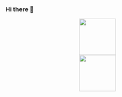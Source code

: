 ### Hi there 👋
<div id="header" align="center">
  <img src="[https://media.giphy.com/media/M9gbBd9nbDrOTu1Mqx/giphy.gif](https://media.giphy.com/media/v1.Y2lkPTc5MGI3NjExZXZyZ3ZreDdnbzI1MThiandmbmJrNWZtdnJ4OW5hZWlrdWZtOTR4diZlcD12MV9pbnRlcm5hbF9naWZfYnlfaWQmY3Q9Zw/XO8RMtRaK73isIt0i2/giphy.gif)https://media.giphy.com/media/v1.Y2lkPTc5MGI3NjExZXZyZ3ZreDdnbzI1MThiandmbmJrNWZtdnJ4OW5hZWlrdWZtOTR4diZlcD12MV9pbnRlcm5hbF9naWZfYnlfaWQmY3Q9Zw/XO8RMtRaK73isIt0i2/giphy.gif" width="100"/>
</div>

<!--
**DanilYoh/DanilYoh** is a ✨ _special_ ✨ repository because its `README.md` (this file) appears on your GitHub profile.

Here are some ideas to get you started:

- 🔭 I’m currently working on ...
- 🌱 I’m currently learning ...
- 👯 I’m looking to collaborate on ...
- 🤔 I’m looking for help with ...
- 💬 Ask me about ...
- 📫 How to reach me: ...
- 😄 Pronouns: ...
- ⚡ Fun fact: ...
-->
<div id="header" align="center">
  <img src="[https://media.giphy.com/media/M9gbBd9nbDrOTu1Mqx/giphy.gif](https://media.giphy.com/media/v1.Y2lkPTc5MGI3NjExZXZyZ3ZreDdnbzI1MThiandmbmJrNWZtdnJ4OW5hZWlrdWZtOTR4diZlcD12MV9pbnRlcm5hbF9naWZfYnlfaWQmY3Q9Zw/XO8RMtRaK73isIt0i2/giphy.gif)https://media.giphy.com/media/v1.Y2lkPTc5MGI3NjExZXZyZ3ZreDdnbzI1MThiandmbmJrNWZtdnJ4OW5hZWlrdWZtOTR4diZlcD12MV9pbnRlcm5hbF9naWZfYnlfaWQmY3Q9Zw/XO8RMtRaK73isIt0i2/giphy.gif" width="100"/>
</div>
